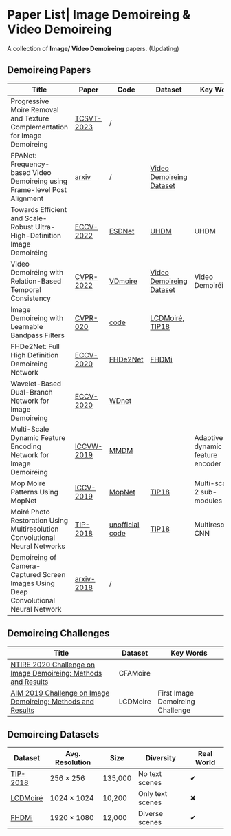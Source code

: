 # Paper List| Image Demoireing & Video Demoireing

A collection of **Image/ Video Demoireing** papers. (Updating)

## Demoireing Papers

| Title                                                        | Paper                                                        | Code                                                         | Dataset                                                      | Key Words                              |
| ------------------------------------------------------------ | ------------------------------------------------------------ | ------------------------------------------------------------ | ------------------------------------------------------------ | -------------------------------------- |
| Progressive Moire Removal and Texture Complementation for Image Demoireing | [TCSVT-2023](https://ieeexplore.ieee.org/stamp/stamp.jsp?tp=&arnumber=10019292) | /                                                            |                                                              |                                        |
| FPANet: Frequency-based Video Demoireing using Frame-level Post Alignment | [arxiv](https://arxiv.org/abs/2301.07330)                    | /                                                            | [Video Demoireing Dataset](https://daipengwa.github.io/VDmoire_ProjectPage/) |                                        |
| Towards Efficient and Scale-Robust Ultra-High-Definition Image Demoiréing | [ECCV-2022](https://arxiv.org/abs/2207.09935)                | [ESDNet](https://github.com/CVMI-Lab/UHDM)                   | [UHDM](https://drive.google.com/drive/folders/1DyA84UqM7zf3CeoEBNmTi_dJ649x2e7e) | UHDM                                   |
| Video Demoiréing with Relation-Based Temporal Consistency    | [CVPR-2022](https://openaccess.thecvf.com/content/CVPR2022/papers/Dai_Video_Demoireing_With_Relation-Based_Temporal_Consistency_CVPR_2022_paper.pdf) | [VDmoire](https://github.com/CVMI-Lab/VideoDemoireing)       | [Video Demoireing Dataset](https://daipengwa.github.io/VDmoire_ProjectPage/) | Video Demoiréing                       |
| Image Demoireing with Learnable Bandpass Filters             | [CVPR-020](https://arxiv.org/abs/2004.00406)                 | [code](https://github.com/zhenngbolun/Learnbale_Bandpass_Filter) | [LCDMoiré](https://arxiv.org/abs/1911.03461), [TIP18](https://yujingsun.github.io/dataset/moireDatareadMe.txt) |                                        |
| FHDe2Net: Full High Definition Demoireing Network            | [ECCV-2020](https://www.ecva.net/papers/eccv_2020/papers_ECCV/papers/123670715.pdf) | [FHDe2Net](https://github.com/PKU-IMRE/FHDe2Net)             | [FHDMi](https://github.com/PKU-IMRE/FHDe2Net)                |                                        |
| Wavelet-Based Dual-Branch Network for Image Demoireing       | [ECCV-2020](https://arxiv.org/abs/2007.07173)                | [WDnet](https://github.com/laulampaul/WDNet_demoire)                                                            |                                                              |                                        |
| Multi-Scale Dynamic Feature Encoding Network for Image Demoiréing | [ICCVW-2019](https://ieeexplore.ieee.org/document/9022550)   | [MMDM](https://github.com/opteroncx/MDDM)                    |                                                              | Adaptive IN on dynamic feature encoder |
| Mop Moire Patterns Using MopNet                              | [ICCV-2019](https://openaccess.thecvf.com/content_ICCV_2019/papers/He_Mop_Moire_Patterns_Using_MopNet_ICCV_2019_paper.pdf) | [MopNet](https://github.com/PKU-IMRE/MopNet)                 | [TIP18](https://yujingsun.github.io/dataset/moireDatareadMe.txt) | Multi-scale + 2 sub-modules            |
| Moiré Photo Restoration Using Multiresolution Convolutional Neural Networks | [TIP-2018](https://arxiv.org/abs/1805.02996)                 | [unofficial code](https://github.com/ZhengJun-AI/MoirePhotoRestoration-MCNN) | [TIP18](https://yujingsun.github.io/dataset/moireDatareadMe.txt) | Multiresolution CNN                    |
| Demoireing of Camera-Captured Screen Images Using Deep Convolutional Neural Network | [arxiv-2018](https://arxiv.org/pdf/1804.03809.pdf)           | /                                                            |                                                              |                                        |





## Demoireing Challenges

| Title                                                        | Dataset  | Key Words                        |
| ------------------------------------------------------------ | -------- | -------------------------------- |
| [NTIRE 2020 Challenge on Image Demoireing: Methods and Results](https://arxiv.org/abs/2005.03155) | CFAMoire |                                  |
| [AIM 2019 Challenge on Image Demoireing: Methods and Results](https://arxiv.org/abs/1911.03461) | LCDMoire | First Image Demoireing Challenge |



## Demoireing Datasets

| Dataset                                                      | Avg. Resolution | Size    | Diversity        | Real World |
| ------------------------------------------------------------ | --------------- | ------- | ---------------- | ---------- |
| [TIP-2018](https://arxiv.org/abs/1805.02996)                 | 256 × 256       | 135,000 | No text scenes   | ✔          |
| [LCDMoiré](https://arxiv.org/abs/1911.03461)                 | 1024 × 1024     | 10,200  | Only text scenes | ✖          |
| [FHDMi](https://www.ecva.net/papers/eccv_2020/papers_ECCV/papers/123670715.pdf) | 1920 × 1080     | 12,000  | Diverse scenes   | ✔          |

